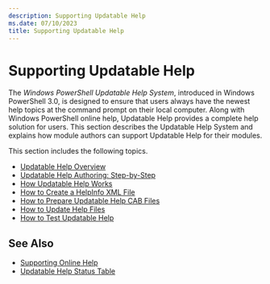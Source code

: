 ```yaml
---
description: Supporting Updatable Help
ms.date: 07/10/2023
title: Supporting Updatable Help
---
```

# Supporting Updatable Help

The _Windows PowerShell Updatable Help System_, introduced in Windows PowerShell 3.0, is designed to
ensure that users always have the newest help topics at the command prompt on their local computer.
Along with Windows PowerShell online help, Updatable Help provides a complete help solution for
users. This section describes the Updatable Help System and explains how module authors can support
Updatable Help for their modules.

This section includes the following topics.

- [Updatable Help Overview][08]
- [Updatable Help Authoring: Step-by-Step][07]
- [How Updatable Help Works][05]
- [How to Create a HelpInfo XML File][01]
- [How to Prepare Updatable Help CAB Files][02]
- [How to Update Help Files][04]
- [How to Test Updatable Help][03]

## See Also

- [Supporting Online Help][06]
- [Updatable Help Status Table][09]

<!-- link references -->
[01]: ./how-to-create-a-helpinfo-xml-file.md
[02]: ./how-to-prepare-updatable-help-cab-files.md
[03]: ./how-to-test-updatable-help.md
[04]: ./how-to-update-help-files.md
[05]: ./how-updatable-help-works.md
[06]: ./supporting-online-help.md
[07]: ./updatable-help-authoring-step-by-step.md
[08]: ./updatable-help-overview.md
[09]: /windows/deployment/deploy-whats-new
